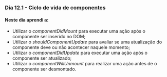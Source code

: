 ### Dia 12.1 - Ciclo de vida de componentes

#### Neste dia aprendi a:

- Utilizar o _componentDidMount_ para executar uma ação após o componente ser inserido no DOM;
- Utilizar o _shouldComponentUpdate_ para avaliar se uma atualização do componente deve ou não acontecer naquele momento;
- Utilizar o _componentDidUpdate_ para executar uma ação após o componente ser atualizado;
- Utilizar o _componentWillUnmount_ para realizar uma ação antes de o componente ser desmontado.

